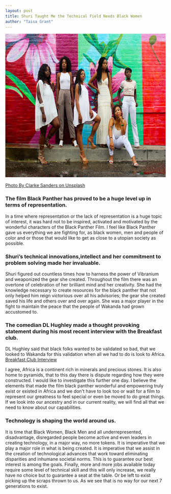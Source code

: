 ```yaml
---
layout: post
title: Shuri Taught Me the Technical Field Needs Black Women 
author: "Taisa Grant"
---
```


<img src="https://raw.githubusercontent.com/SageGram/sagegram.github.io/master/clarke-sanders-249797-unsplash.jpg"
	title="Sisters" width="800" height="450"/> 

[Photo By Clarke Sanders on Unsplash](https://unsplash.com/search/photos/black-women)
  
### The film Black Panther has proved to be a huge level up in terms of representation. 
In a time where representation or the lack of representation is a huge topic of interest, it was hard not to be inspired, activated and motivated by the wonderful characters of the Black Panther Film. I feel like Black Panther gave us everything we are fighting for, as black women, men and people of color and or those that would like to get as close to a utopian society as possible.

### Shuri’s technical innovations,intellect and her commitment to problem solving made her invaluable.
Shuri figured out countless times how to harness the power of Vibranium and weaponized the gear she created. Throughout the film there was an overtone of celebration of her brilliant mind and her creativity. She had the knowledge necessary to create resources for the black panther that not only helped him reign victorious over all his advisories; the gear she created saved his life and others over and over again. She was a major player in the fight to maintain the peace that the people of Wakanda had grown accustomed to.

### The comedian DL Hughley made a thought provoking statement during his most recent interview with the Breakfast club. 
DL Hughley said that black folks wanted to be validated so bad, that we looked to Wakanda for this validation when all we had to do is look to Africa. [Breakfast Club Interview](https://www.youtube.com/watch?v=roiw0Ykwa6E)

I agree, Africa is a continent rich in minerals and precious stones. It is also home to pyramids, that to this day there is dispute regarding how they were constructed. I would like to investigate this further one day. I believe the elements that made the film black panther wonderful and empowering truly exist or existed in Africa and we don't have to look too or wait for a film to represent our greatness to feel special or even be moved to do great things. If we look into our ancestry and in our current reality, we will find all that we need to know about our capabilities.

### Technology is shaping the world around us.
It is time that Black Women, Black Men and all underrepresented, disadvantage, disregarded people become active and even leaders in creating technology, in a major way, no more tokens. It is imperative that we play a major role in what is being created. It is imperative that we assist in the creation of technological advances that work toward eliminating disparities and inhumane societal norms. This is to guarantee our best interest is among the goals. Finally, more and more jobs available today require some level of technical skill and this will only increase, we really have no choice but to guarantee a seat at the table. Or be left to exist picking up the scraps thrown to us. As we see that is no way for our next 7 generations to exist.




